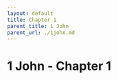 ```yaml
---
layout: default
title: Chapter 1
parent_title: 1 John
parent_url: ./1john.md
---
```


# 1 John - Chapter 1

